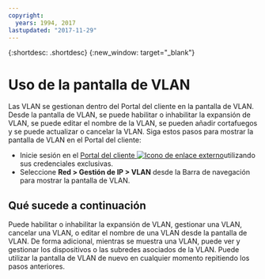 ```yaml
---
copyright:
  years: 1994, 2017
lastupdated: "2017-11-29"
---
```


{:shortdesc: .shortdesc}
{:new_window: target="_blank"}

# Uso de la pantalla de VLAN

Las VLAN se gestionan dentro del Portal del cliente en la pantalla de VLAN. Desde la pantalla de VLAN, se puede habilitar o inhabilitar la expansión de VLAN, se puede editar el nombre de la VLAN, se pueden añadir cortafuegos y se puede actualizar o cancelar la VLAN. Siga estos pasos para mostrar la pantalla de VLAN en el Portal del cliente:

 * Inicie sesión en el [Portal del cliente ![Icono de enlace externo](../../icons/launch-glyph.svg "Icono de enlace externo")](https://control.softlayer.com/)utilizando sus credenciales exclusivas.
 * Seleccione **Red > Gestión de IP > VLAN** desde la Barra de navegación para mostrar la pantalla de VLAN.

## Qué sucede a continuación

Puede habilitar o inhabilitar la expansión de VLAN, gestionar una VLAN, cancelar una VLAN, o editar el nombre de una VLAN desde la pantalla de VLAN. De forma adicional, mientras se muestra una VLAN, puede ver y gestionar los dispositivos o las subredes asociados de la VLAN. Puede utilizar la pantalla de VLAN de nuevo en cualquier momento repitiendo los pasos anteriores.

